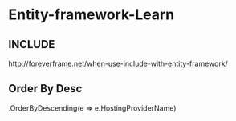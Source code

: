 # Entity-framework-Learn

## INCLUDE
http://foreverframe.net/when-use-include-with-entity-framework/

## Order By Desc
.OrderByDescending(e => e.HostingProviderName)
